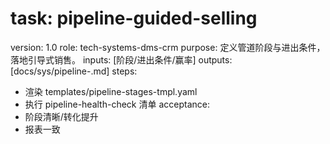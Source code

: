 # task: pipeline-guided-selling

version: 1.0
role: tech-systems-dms-crm
purpose: 定义管道阶段与进出条件，落地引导式销售。
inputs: [阶段/进出条件/赢率]
outputs: [docs/sys/pipeline-<segment>.md]
steps:

- 渲染 templates/pipeline-stages-tmpl.yaml
- 执行 pipeline-health-check 清单
  acceptance:
- 阶段清晰/转化提升
- 报表一致
